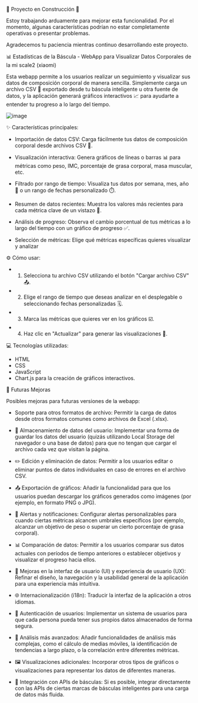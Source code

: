 🚧 Proyecto en Construcción 🚧

Estoy trabajando arduamente para mejorar esta funcionalidad. Por el momento, algunas características podrían no estar completamente operativas o presentar problemas.

Agradecemos tu paciencia mientras continuo desarrollando este proyecto.

📊 Estadísticas de la Báscula - WebApp para Visualizar Datos Corporales de la mi scale2 (xiaomi)

Esta webapp permite a los usuarios realizar un seguimiento y visualizar sus datos de composición corporal de manera sencilla. Simplemente carga un archivo CSV 📁 exportado desde tu báscula inteligente u otra fuente de datos, y la aplicación generará gráficos interactivos 📈 para ayudarte a entender tu progreso a lo largo del tiempo.

![image](https://github.com/user-attachments/assets/a5fd5b87-5e0f-4f49-9a37-984f7bdc2fe0)


✨ Características principales:

- Importación de datos CSV: Carga fácilmente tus datos de composición corporal desde archivos CSV 📄.

- Visualización interactiva: Genera gráficos de líneas o barras 📊 para métricas como peso, IMC, porcentaje de grasa corporal, masa muscular, etc.

- Filtrado por rango de tiempo: Visualiza tus datos por semana, mes, año 📅 o un rango de fechas personalizado ⏱️.

- Resumen de datos recientes: Muestra los valores más recientes para cada métrica clave de un vistazo 📰.

- Análisis de progreso: Observa el cambio porcentual de tus métricas a lo largo del tiempo con un gráfico de progreso ✅.

- Selección de métricas: Elige qué métricas específicas quieres visualizar y analizar

  

⚙️ Cómo usar:

- 1. Selecciona tu archivo CSV utilizando el botón "Cargar archivo CSV" 📤.
- 2. Elige el rango de tiempo que deseas analizar en el desplegable o seleccionando fechas personalizadas 🗓️.
- 3. Marca las métricas que quieres ver en los gráficos ☑️.
- 4. Haz clic en "Actualizar" para generar las visualizaciones 🔄.
  
💻 Tecnologías utilizadas:

- HTML
- CSS
- JavaScript
- Chart.js para la creación de gráficos interactivos.

🚀 Futuras Mejoras

Posibles mejoras para futuras versiones de la webapp:

- Soporte para otros formatos de archivo: Permitir la carga de datos desde otros formatos comunes como archivos de Excel (.xlsx).

- 💾 Almacenamiento de datos del usuario: Implementar una forma de guardar los datos del usuario (quizás utilizando Local Storage del navegador o una base de datos) para que no tengan que cargar el archivo cada vez que visitan la página.

- ✏️ Edición y eliminación de datos: Permitir a los usuarios editar o eliminar puntos de datos individuales en caso de errores en el archivo CSV.

- 📤 Exportación de gráficos: Añadir la funcionalidad para que los usuarios puedan descargar los gráficos generados como imágenes (por ejemplo, en formato PNG o JPG).

- 🔔 Alertas y notificaciones: Configurar alertas personalizables para cuando ciertas métricas alcancen umbrales específicos (por ejemplo, alcanzar un objetivo de peso o superar un cierto porcentaje de grasa corporal).

- 📊 Comparación de datos: Permitir a los usuarios comparar sus datos actuales con períodos de tiempo anteriores o establecer objetivos y visualizar el progreso hacia ellos.

- 🎨 Mejoras en la interfaz de usuario (UI) y experiencia de usuario (UX): Refinar el diseño, la navegación y la usabilidad general de la aplicación para una experiencia más intuitiva.

- 🌐 Internacionalización (i18n): Traducir la interfaz de la aplicación a otros idiomas.

- 🔑 Autenticación de usuarios: Implementar un sistema de usuarios para que cada persona pueda tener sus propios datos almacenados de forma segura.

- 🔬 Análisis más avanzados: Añadir funcionalidades de análisis más complejas, como el cálculo de medias móviles, la identificación de tendencias a largo plazo, o la correlación entre diferentes métricas.

- 🖼️ Visualizaciones adicionales: Incorporar otros tipos de gráficos o visualizaciones para representar los datos de diferentes maneras.

- 🔗 Integración con APIs de básculas: Si es posible, integrar directamente con las APIs de ciertas marcas de básculas inteligentes para una carga de datos más fluida.
